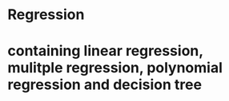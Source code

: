 # Regression
# containing linear regression, mulitple regression, polynomial regression and decision tree
